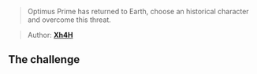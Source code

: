 > Optimus Prime has returned to Earth,
> choose an historical character and overcome this threat.

> Author: **[Xh4H][author-profile]**

## The challenge

[author-profile]: https://app.hackthebox.com/users/21439
